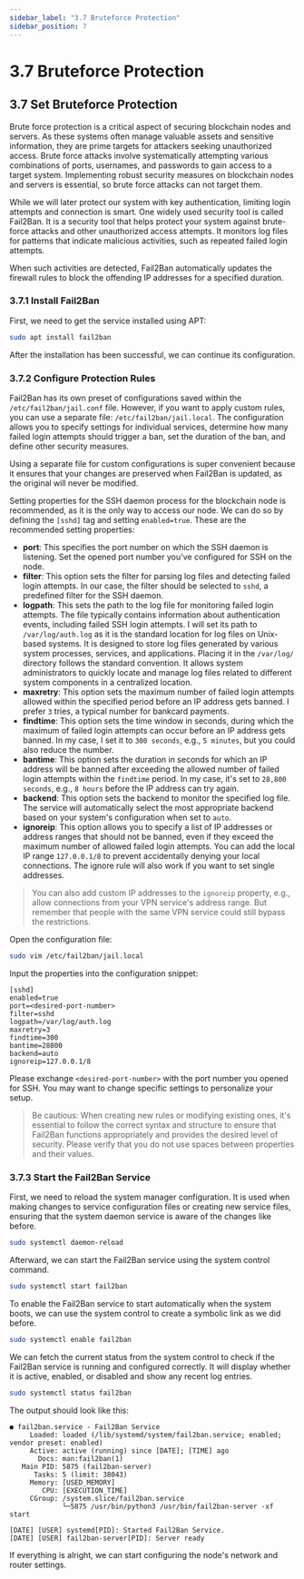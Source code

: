 ```yaml
---
sidebar_label: "3.7 Bruteforce Protection"
sidebar_position: 7
---
```


# 3.7 Bruteforce Protection

## 3.7 Set Bruteforce Protection

Brute force protection is a critical aspect of securing blockchain nodes and servers. As these systems often manage valuable assets and sensitive information, they are prime targets for attackers seeking unauthorized access. Brute force attacks involve systematically attempting various combinations of ports, usernames, and passwords to gain access to a target system. Implementing robust security measures on blockchain nodes and servers is essential, so brute force attacks can not target them.

While we will later protect our system with key authentication, limiting login attempts and connection is smart. One widely used security tool is called Fail2Ban. It is a security tool that helps protect your system against brute-force attacks and other unauthorized access attempts. It monitors log files for patterns that indicate malicious activities, such as repeated failed login attempts.

When such activities are detected, Fail2Ban automatically updates the firewall rules to block the offending IP addresses for a specified duration.

### 3.7.1 Install Fail2Ban

First, we need to get the service installed using APT:

```sh
sudo apt install fail2ban
```

After the installation has been successful, we can continue its configuration.

### 3.7.2 Configure Protection Rules

Fail2Ban has its own preset of configurations saved within the `/etc/fail2ban/jail.conf` file. However, if you want to apply custom rules, you can use a separate file: `/etc/fail2ban/jail.local`. The configuration allows you to specify settings for individual services, determine how many failed login attempts should trigger a ban, set the duration of the ban, and define other security measures.

Using a separate file for custom configurations is super convenient because it ensures that your changes are preserved when Fail2Ban is updated, as the original will never be modified.

Setting properties for the SSH daemon process for the blockchain node is recommended, as it is the only way to access our node. We can do so by defining the `[sshd]` tag and setting `enabled=true`. These are the recommended setting properties:

- **port**: This specifies the port number on which the SSH daemon is listening. Set the opened port number you've configured for SSH on the node.
- **filter**: This option sets the filter for parsing log files and detecting failed login attempts. In our case, the filter should be selected to `sshd`, a predefined filter for the SSH daemon.
- **logpath**: This sets the path to the log file for monitoring failed login attempts. The file typically contains information about authentication events, including failed SSH login attempts. I will set its path to `/var/log/auth.log` as it is the standard location for log files on Unix-based systems. It is designed to store log files generated by various system processes, services, and applications. Placing it in the `/var/log/` directory follows the standard convention. It allows system administrators to quickly locate and manage log files related to different system components in a centralized location.
- **maxretry**: This option sets the maximum number of failed login attempts allowed within the specified period before an IP address gets banned. I prefer `3` tries, a typical number for bankcard payments.
- **findtime**: This option sets the time window in seconds, during which the maximum of failed login attempts can occur before an IP address gets banned. In my case, I set it to `300 seconds`, e.g., `5 minutes`, but you could also reduce the number.
- **bantime**: This option sets the duration in seconds for which an IP address will be banned after exceeding the allowed number of failed login attempts within the `findtime` period. In my case, it's set to `28,800 seconds`, e.g., `8 hours` before the IP address can try again.
- **backend**: This option sets the backend to monitor the specified log file. The service will automatically select the most appropriate backend based on your system's configuration when set to `auto`.
- **ignoreip**: This option allows you to specify a list of IP addresses or address ranges that should not be banned, even if they exceed the maximum number of allowed failed login attempts. You can add the local IP range `127.0.0.1/8` to prevent accidentally denying your local connections. The ignore rule will also work if you want to set single addresses.

> You can also add custom IP addresses to the `ignoreip` property, e.g., allow connections from your VPN service's address range. But remember that people with the same VPN service could still bypass the restrictions.

Open the configuration file:

```sh
sudo vim /etc/fail2ban/jail.local
```

Input the properties into the configuration snippet:

```text
[sshd]
enabled=true
port=<desired-port-number>
filter=sshd
logpath=/var/log/auth.log
maxretry=3
findtime=300
bantime=28800
backend=auto
ignoreip=127.0.0.1/8
```

Please exchange `<desired-port-number>` with the port number you opened for SSH. You may want to change specific settings to personalize your setup.

> Be cautious: When creating new rules or modifying existing ones, it's essential to follow the correct syntax and structure to ensure that Fail2Ban functions appropriately and provides the desired level of security. Please verify that you do not use spaces between properties and their values.

### 3.7.3 Start the Fail2Ban Service

First, we need to reload the system manager configuration. It is used when making changes to service configuration files or creating new service files, ensuring that the system daemon service is aware of the changes like before.

```sh
sudo systemctl daemon-reload
```

Afterward, we can start the Fail2Ban service using the system control command.

```sh
sudo systemctl start fail2ban
```

To enable the Fail2Ban service to start automatically when the system boots, we can use the system control to create a symbolic link as we did before.

```sh
sudo systemctl enable fail2ban
```

We can fetch the current status from the system control to check if the Fail2Ban service is running and configured correctly. It will display whether it is active, enabled, or disabled and show any recent log entries.

```sh
sudo systemctl status fail2ban
```

The output should look like this:

```text
● fail2ban.service - Fail2Ban Service
     Loaded: loaded (/lib/systemd/system/fail2ban.service; enabled; vendor preset: enabled)
     Active: active (running) since [DATE]; [TIME] ago
       Docs: man:fail2ban(1)
   Main PID: 5875 (fail2ban-server)
      Tasks: 5 (limit: 38043)
     Memory: [USED_MEMORY]
        CPU: [EXECUTION_TIME]
     CGroup: /system.slice/fail2ban.service
             └─5875 /usr/bin/python3 /usr/bin/fail2ban-server -xf start

[DATE] [USER] systemd[PID]: Started Fail2Ban Service.
[DATE] [USER] fail2ban-server[PID]: Server ready
```

If everything is alright, we can start configuring the node's network and router settings.
